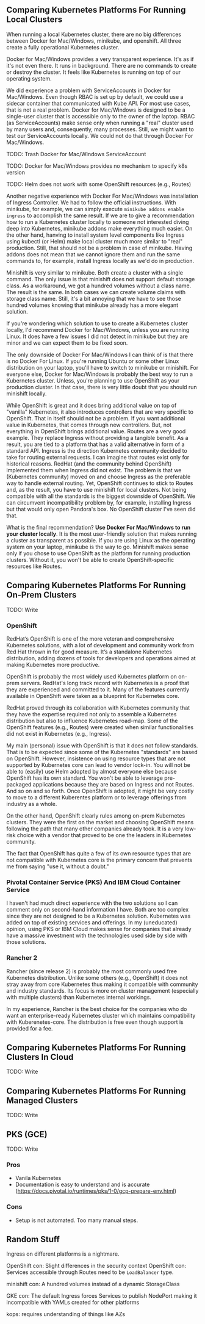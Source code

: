 ## Comparing Kubernetes Platforms For Running Local Clusters

When running a local Kubernetes cluster, there are no big differences between Docker for Mac/Windows, minikube, and openshift. All three create a fully operational Kubernetes cluster.

Docker for Mac/Windows provides a very transparent experience. It's as if it's not even there. It runs in background. There are no commands to create or destroy the cluster. It feels like Kubernetes is running on top of our operating system.

We did experience a problem with ServiceAccounts in Docker for Mac/Windows. Even though RBAC is set up by default, we could use a sidecar container that communicated with Kube API. For most use cases, that is not a real problem. Docker for Mac/Windows is designed to be a single-user cluster that is accessible only to the owner of the laptop. RBAC (as ServiceAccounts) make sense only when running a "real" cluster used by many users and, consequently, many processes. Still, we might want to test our ServiceAccounts locally. We could not do that through Docker For Mac/Windows.

TODO: Trash Docker for Mac/Windows ServiceAccount

TODO: Docker for Mac/Windows provides no mechanism to specify k8s version

TODO: Helm does not work with some OpenShift resources (e.g., Routes)

Another negative experience with Docker For Mac/Windows was installation of Ingress Controller. We had to follow the official instructions. With minikube, for example, we can simply execute `minikube addons enable ingress` to accomplish the same result. If we are to give a recommendation how to run a Kubernetes cluster locally to someone not interested diving deep into Kubernetes, minikube addons make everything much easier. On the other hand, hanving to install system level components like Ingress using kubectl (or Helm) make local cluster much more similar to "real" production. Still, that should not be a problem in case of minikube. Having addons does not mean that we cannot ignore them and run the same commands to, for example, install Ingress locally as we'd do in production.

Minishift is very similar to minikube. Both create a cluster with a single command. The only issue is that minishift does not support default storage class. As a workaround, we got a hundred volumes without a class name. The result is the same. In both cases we can create volume claims with storage class name. Still, it's a bit annoying that we have to see those hundred volumes knowing that minikube already has a more elegant solution.

If you're wondering which solution to use to create a Kubernetes cluster locally, I'd recommend Docker for Mac/Windows, unless you are running Linux. It does have a few issues I did not detect in minikube but they are minor and we can expect them to be fixed soon.

The only downside of Docker For Mac/Windows I can think of is that there is no Docker For Linux. If you're running Ubuntu or some other Linux distribution on your laptop, you'll have to switch to minikube or minishift. For everyone else, Docker for Mac/Windows is probably the best way to run a Kubernetes cluster. Unless, you're planning to use OpenShift as your production cluster. In that case, there is very little doubt that you should run minishift locally.

While OpenShift is great and it does bring additional value on top of "vanilla" Kubernetes, it also introduces controllers that are very specific to OpenShift. That in itself should not be a problem. If you want additional value in Kubernetes, that comes through new controllers. But, not everything in OpenShift brings additional value. Routes are a very good example. They replace Ingress without providing a tangible benefit. As a result, you are tied to a platform that has a valid alternative in form of a standard API. Ingress is the direction Kubernetes community decided to take for routing external requests. I can imagine that routes exist only for historical reasons. RedHat (and the community behind OpenShift) implemented them when Ingress did not exist. The problem is that we (Kubernetes community) moved on and choose Ingress as the preferable way to handle external routing. Yet, OpenShift continues to stick to Routes and, as the result, you have to use minishift for local clusters. Not being compatible with all the standards is the biggest downside of OpenShift. We can circumvent incompatibility problem by, for example, installing Ingress but that would only open Pandora's box. No OpenShift cluster I've seen did that.

What is the final recommendation? **Use Docker For Mac/Windows to run your cluster locally**. It is the most user-friendly solution that makes running a cluster as transparent as possible. If you are using Linux as the operating system on your laptop, minikube is the way to go. Minishift makes sense only if you chose to use OpenShift as the platform for running production clusters. Without it, you won't be able to create OpenShift-specific resources like Routes.

## Comparing Kubernetes Platforms For Running On-Prem Clusters

TODO: Write

### OpenShift

RedHat’s OpenShift is one of the more veteran and comprehensive Kubernetes solutions, with a lot of development and community work from Red Hat thrown in for good measure. It’s a standalone Kubernetes distribution, adding dozens of tools for developers and operations aimed at making Kubernetes more productive.

OpenShift is probably the most widely used Kubernetes platform on on-prem servers. RedHat's long track record with Kubernetes is a proof that they are experienced and committed to it. Many of the features currently available in OpenShift were taken as a blueprint for Kubernetes core.

RedHat proved through its collaboration with Kubernetes community that they have the expertise required not only to assemble a Kubernetes distribution but also to influence Kubernetes road-map. Some of the OpenShift features (e.g., Routes) were created when similar functionalities did not exist in Kubernetes (e.g., Ingress).

My main (personal) issue with OpenShift is that it does not follow standards. That is to be expected since some of the Kubernetes "standards" are based on OpenShift. However, insistence on using resource types that are not supported by Kubernetes core can lead to vendor lock-in. You will not be able to (easily) use Helm adopted by almost everyone else because OpenShift has its own standard. You won't be able to leverage pre-packaged applications because they are based on Ingress and not Routes. And so on and so forth. Once OpenShift is adopted, it might be very costly to move to a different Kuberentes platform or to leverage offerings from industry as a whole.

On the other hand, OpenShift clearly rules among on-prem Kubernetes clusters. They were the first on the market and choosing OpenShift means following the path that many other companies already took. It is a very low-risk choice with a vendor that proved to be one the leaders in Kubernetes community.

The fact that OpenShift has quite a few of its own resource types that are not compatible with Kubernetes core is the primary concern that prevents me from saying "use it, without a doubt."

### Pivotal Container Service (PKS) And IBM Cloud Container Service

I haven't had much direct experience with the two solutions so I can comment only on second-hand information I have. Both are too complex since they are not designed to be a Kubernetes solution. Kubernetes was added on top of existing services and offerings. In my (uneducated) opinion, using PKS or IBM Cloud makes sense for companies that already have a massive investment with the technologies used side by side with those solutions.

### Rancher 2

Rancher (since release 2) is probably the most commonly used free Kubernetes distribution. Unlike some others (e.g., OpenShift) it does not stray away from core Kubernetes thus making it compatible with community and industry standards. Its focus is more on cluster management (especially with multiple clusters) than Kubernetes internal workings.

In my experience, Rancher is the best choice for the companies who do want an enterprise-ready Kubernetes cluster which maintains compatibility with Kuberenetes-core. The distribution is free even though support is provided for a fee.

## Comparing Kubernetes Platforms For Running Clusters In Cloud

TODO: Write

## Comparing Kubernetes Platforms For Running Managed Clusters

TODO: Write

## PKS (GCE)

TODO: Write

### Pros

* Vanila Kubernetes
* Documentation is easy to understand and is accurate (https://docs.pivotal.io/runtimes/pks/1-0/gcp-prepare-env.html)

### Cons

* Setup is not automated. Too many manual steps.

## Random Stuff

Ingress on different platforms is a nightmare.

OpenShift con: Slight differences in the security context
OpenShift con: Services accessible through Routes need to be `LoadBalancer` type.

minishift con: A hundred volumes instead of a dynamic StorageClass

GKE con: The default Ingress forces Services to publish NodePort making it incompatible with YAMLs created for other platforms

kops: requires understanding of things like AZs